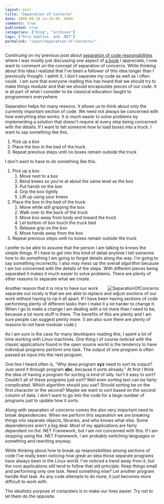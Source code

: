 ```yaml
---
layout: post
title: "Separation of Concerns"
date: 2008-09-18 14:24:00 -0400
comments: true
published: true
categories: ["blog", "archives"]
tags: ["Orcs Goblins  and .NET"]
permalink: "/post/Separation-of-Concerns/"
---
```

<!-- more -->

<p>Continuing on my previous post about <a href="/post/Separation-of-Code-Responsibilities.aspx" target="_blank">separation of code responsibilities</a> where I was mostly just discussing one aspect of <a href="http://www.amazon.com/Working-Effectively-Legacy-Robert-Martin/dp/0131177052" target="_blank">a book</a> I appreciate, I now want to comment on the concept of separation of concerns. While thinking about this idea I realized that I've been a follower of this idea longer than I previously thought. I admit it, I don't separate my code as well as I often could.&nbsp; I am sure that everyone reading this has heard that we should try to make things modular and that we should encapsulate pieces of our code. It is all part of what I consider to be classical education taught to programmers everywhere.</p>
<p>Separation helps for many reasons. It allows us to think about only the currently important section of code. We need not always be concerned with how everything else works. It is much easier to solve problems by implementing a solution that doesn't require at every step being concerned with the details. If I want to tell someone how to load boxes into a truck. I want to say something like this.</p>
<ol>
<li>Pick up a box</li>
<li>Place the box in the bed of the truck</li>
<li>Repeat previous steps until no boxes remain outside the truck</li>
</ol>
<p>I don't want to have to do something like this.</p>
<ol>
<li>Pick up a box<ol>
<li>Move next to a box</li>
<li>Bend knees so you're at about the same level as the box</li>
<li>Put hands on the box</li>
<li>Grip the box tightly</li>
<li>Lift up using your knees</li>
</ol></li>
<li>Place the box in the bed of the truck<ol>
<li>Move while still gripping the box</li>
<li>Walk over to the back of the truck</li>
<li>Move box away from body and toward the truck</li>
<li>Let bottom of box touch the truck bed</li>
<li>Release grip on the box</li>
<li>Move hands away from the box</li>
</ol></li>
<li>Repeat previous steps until no boxes remain outside the truck</li>
</ol>
<p>I prefer to be able to assume that the person I am talking to knows the simple things. If I have to get into this kind of detail anytime I tell someone how to do something I am going to forget details along the way. I'm going to say something incorrectly. I also may mess up the overall algorithm because I am too concerned with the details of the steps. With different pieces being separated it makes it much easier to solve problems. There are plenty of other reasons to separate what we create.</p>
<p><img src="http://static.flickr.com/3061/2866282774_306cbe9ecc.jpg" border="0" alt="SeparationOfConcerns" align="right" />Another reason that it is nice to have our work separate out nicely is that we are able to replace and adjust sections of our work without having to rip it all apart. If I have been having sections of code performing plenty of different tasks then I make it a lot harder to change it. When I go to make a change I am dealing with a lot more than I need to be, because a lot more stuff is there. The benefits of this are plenty and I am sure people can suggest plenty more. (I am also sure there are plenty of reasons to not have modular code.)</p>
<p>As I am sure is the case for many developers reading this, I spent a lot of time working with Linux machines. One thing I of course noticed with the classic applications found in the open source world is the tendency to have individual programs perform one task. The output of one program is often passed as input into the next program.</p>
<p>One line I heard often is, "Why does program <strong>xyz</strong> need to sort its output? Just send it through program <strong>abc</strong>, because it sorts already." At first I think the idea of having a program for sorting is kind of silly. Isn't it easy to sort? Couldn't all of these programs just sort? Well even sorting text can be fairly complicated. Which algorithm should you use? Should sorting be on the first character or the second? Maybe we want to sort based on the second column of data. I don't want to go into the code for a large number of programs just to update how it sorts.</p>
<p>Along with separation of concerns comes the also very important need to break dependencies. When we perform this separation we are breaking things into separate objects, libraries, and who knows what else. Some dependencies aren't a big deal. Most of my applications are fairly dependent on the .NET Framework, but I am not concerned with this. If I am stopping using the .NET Framework, I am probably switching languages or something and rewriting anyway.</p>
<p>While thinking about how to break up responsibilities among sections of code I've really been noticing how great an idea those separate programs have always been in the Linux world. I've noticed a trend away from it, but the core applications still tend to follow that old principle. Keep things small and performing only one task. Need something else? Let another program handle that task. As any code attempts to do more, it just becomes more difficult to work with.</p>
<p>The idealistic purpose of computers is to make our lives easier. Try not to let them do the opposite.</p>
